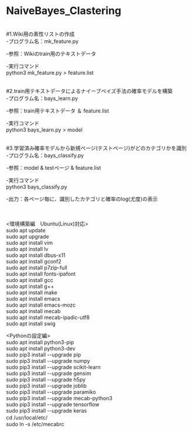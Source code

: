 # NaiveBayes_Clastering

<br>#1.Wiki用の素性リストの作成<br>
-プログラム名：mk_feature.py

-参照：Wikiのtrain用のテキストデータ

-実行コマンド<br>
python3 mk_feature.py > feature.list

<br>#2.train用テキストデータによるナイーブベイズ手法の確率モデルを構築<br>
-プログラム名：bays_learn.py

-参照：train用テキストデータ ＆ feature.list

-実行コマンド<br>
python3 bays_learn.py > model

<br>#3.学習済み確率モデルから新規ページ(テストページ)がどのカテゴリかを識別<br>
-プログラム名：bays_classify.py

-参照：model & testページ & feature.list

-実行コマンド<br>
python3 bays_classify.py

-出力：各ページ毎に、識別したカテゴリと確率のlog(尤度)の表示

<br><br>
<環境構築編　Ubuntu(Linux)対応><br>
sudo apt update <br>
sudo apt upgrade<br>
sudo apt install vim<br>
sudo apt install lv<br>
sudo apt install dbus-x11<br>
sudo apt install gconf2<br>
sudo apt install p7zip-full<br>
sudo apt install fonts-ipafont<br>
sudo apt install gcc<br>
sudo apt install g++<br>
sudo apt install make<br>
sudo apt install emacs<br>
sudo apt install emacs-mozc<br>
sudo apt install mecab<br>
sudo apt install mecab-ipadic-utf8<br>
sudo apt install swig<br>

<Pythonの設定編><br>
sudo apt install python3-pip<br>
sudo apt install python3-dev<br>
sudo pip3 install --upgrade pip<br>
sudo pip3 install --upgrade numpy<br>
sudo pip3 install --upgrade scikit-learn<br>
sudo pip3 install --upgrade gensim<br>
sudo pip3 install --upgrade h5py<br>
sudo pip3 install --upgrade joblib<br>
sudo pip3 install --upgrade paramiko<br>
sudo pip3 install --upgrade mecab-python3<br>
sudo pip3 install --upgrade tensorflow<br>
sudo pip3 install --upgrade keras<br>
cd /usr/local/etc/　　<br>
sudo ln -s /etc/mecabrc<br>
<br>

